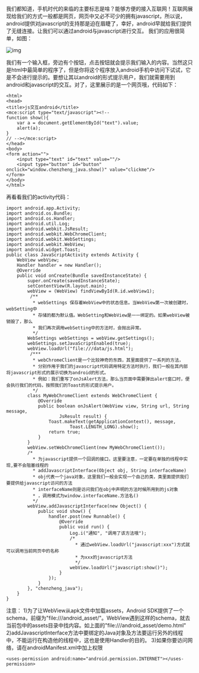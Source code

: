 我们都知道，手机时代的来临的主要标志是啥？能够方便的接入互联网！互联网展现给我们的方式一般都是网页，网页中又必不可少的拥有javascript，所以说，android提供对javascript的支持那是迫在眉睫了，幸好，android早就给我们提供了无缝连接。让我们可以通过android与javascript进行交互。
我们的应用很简单，如图：

![img](http://emanual.github.io/md-android/img/network_javascript/06_javascript.png) 

我们有一个输入框，旁边有个按钮，点击按钮就会提示我们输入的内容。当然这只是html中最简单的程序了，但是你将这个程序放入android手机中访问下试试，它是不会进行提示的。要想让其以android的形式提示用户，我们就需要用到android和javascript的交互。对了，这里展示的是一个网页哦，代码如下：
```  
<html> 
<head> 
<title>js交互android</title> 
<mce:script type="text/javascript"><!-- 
function show(){ 
	var a = document.getElementById("text").value;
	alert(a);
} 
// --></mce:script> 
</head> 
<body> 
<form action=""> 
	<input type="text" id="text" value=""/>
	<input type="button" id="button" onclick="window.chenzheng_java.show()" value="clickme"/>
</form> 
</body> 
</html> 
```
再看看我们的activity代码：
```  
import android.app.Activity;
import android.os.Bundle;
import android.os.Handler;
import android.util.Log;
import android.webkit.JsResult;
import android.webkit.WebChromeClient;
import android.webkit.WebSettings;
import android.webkit.WebView;
import android.widget.Toast;
public class JavaScriptActivity extends Activity {
	WebView webView;
	Handler handler = new Handler();
	@Override
	public void onCreate(Bundle savedInstanceState) {
		super.onCreate(savedInstanceState);
		setContentView(R.layout.main);
		webView = (WebView) findViewById(R.id.webView1);
		 /**
		  * webSettings 保存着WebView中的状态信息。当WebView第一次被创建时，webSetting中
		  * 存储的都为默认值。WebSetting和WebView是一一绑定的。如果webView被销毁了，那么
		  * 我们再次调用webSetting中的方法时，会抛出异常。
		  */
		WebSettings webSettings = webView.getSettings();
		webSettings.setJavaScriptEnabled(true);
		webView.loadUrl("file:///data/js.html");
		 /***
		  * webChromeClient是一个比较神奇的东西，其里面提供了一系列的方法，
		  * 分别作用于我们的javascript代码调用特定方法时执行，我们一般在其内部 将javascript形式的展示切换为android的形式。
		  * 例如：我们重写了onJsAlert方法，那么当页面中需要弹出alert窗口时，便 会执行我们的代码，按照我们的Toast的形式提示用户。
		  */
		class MyWebChromeClient extends WebChromeClient {
			@Override
			public boolean onJsAlert(WebView view, String url, String message,
					JsResult result) {
				Toast.makeText(getApplicationContext(), message,
						Toast.LENGTH_LONG).show();
				return true;
			}
		}
		webView.setWebChromeClient(new MyWebChromeClient());
		/*
		  * 为javascript提供一个回调的接口，这里要注意，一定要在单独的线程中实现,要不会阻塞线程的
		  * addJavascriptInterface(Object obj, String interfaceName)
		  * obj代表一个java对象，这里我们一般会实现一个自己的类，类里面提供我们要提供给javascript访问的方法
		  * interfaceName则是访问我们在obj中声明的方法时候所用到的js对象
		  * ，调用模式为window.interfaceName.方法名()
		  */
		webView.addJavascriptInterface(new Object() {
			public void show() {
				handler.post(new Runnable() {
					@Override
					public void run() {
						Log.i("通知", "调用了该方法哦");
						/*
						  * 通过webView.loadUrl("javascript:xxx")方式就可以调用当前网页中的名称
						  * 为xxx的javascript方法
						  */
						webView.loadUrl("javascript:show()");
					}
				});
			}
		}, "chenzheng_java");
	}
}
```
注意：
1)为了让WebView从apk文件中加载assets，Android SDK提供了一个schema，前缀为"file:///android_asset/"。WebView遇到这样的schema，就去当前包中的assets目录中找内容。如上面的"file:///android_asset/demo.html"
2)addJavascriptInterface方法中要绑定的Java对象及方法要运行另外的线程中，不能运行在构造他的线程中，这也是使用Handler的目的。
3)如果你要访问网络，请在androidManifest.xml中加上权限
```  
<uses-permission android:name="android.permission.INTERNET"></uses-permission>
```